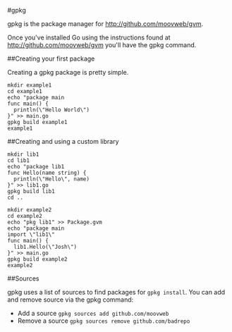 #gpkg

gpkg is the package manager for http://github.com/moovweb/gvm.

Once you've installed Go using the instructions found at http://github.com/moovweb/gvm you'll have the gpkg command.

##Creating your first package

Creating a gpkg package is pretty simple.

`````
mkdir example1
cd example1
echo "package main
func main() {
  println(\"Hello World\")
}" >> main.go
gpkg build example1
example1
``````  

##Creating and using a custom library

`````
mkdir lib1
cd lib1
echo "package lib1
func Hello(name string) {
  println(\"Hello\", name)
}" >> lib1.go
gpkg build lib1
cd ..

mkdir example2
cd example2
echo "pkg lib1" >> Package.gvm
echo "package main
import \"lib1\"
func main() {
  lib1.Hello(\"Josh\")
}" >> main.go
gpkg build example2
example2
`````

##Sources

gpkg uses a list of sources to find packages for `gpkg install`. You can add and remove source via the gpkg command:

* Add a source
`gpkg sources add github.com/moovweb`
* Remove a source
`gpkg sources remove github.com/badrepo`